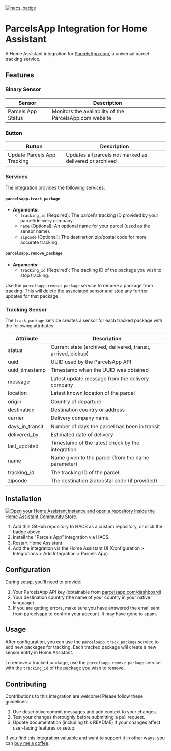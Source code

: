 [![hacs_badge](https://img.shields.io/badge/HACS-Custom-41BDF5.svg?style=for-the-badge)](https://github.com/hacs/integration)

# ParcelsApp Integration for Home Assistant

A Home Assistant integration for [ParcelsApp.com](https://parcelsapp.com/), a universal parcel tracking service.

## Features

### Binary Sensor

| Sensor             | Description                                             |
| ------------------ | ------------------------------------------------------- |
| Parcels App Status | Monitors the availability of the ParcelsApp.com website |

### Button

| Button                      | Description                                                    |
| --------------------------- | -------------------------------------------------------------- |
| Update Parcels App Tracking | Updates all parcels not marked as delivered or archived        |

### Services

The integration provides the following services:

#### `parcelsapp.track_package`

- **Arguments:**
  - `tracking_id` (Required): The parcel's tracking ID provided by your parcel/delivery company.
  - `name` (Optional): An optional name for your parcel (used as the sensor name).
  - `zipcode` (Optional): The destination zip/postal code for more accurate tracking.

#### `parcelsapp.remove_package`

- **Arguments:**
  - `tracking_id` (Required): The tracking ID of the package you wish to stop tracking.

Use the `parcelsapp.remove_package` service to remove a package from tracking. This will delete the associated sensor and stop any further updates for that package.

### Tracking Sensor

The `track_package` service creates a sensor for each tracked package with the following attributes:

| Attribute       | Description                                                        |
| --------------- | ------------------------------------------------------------------ |
| status          |	Current state (archived, delivered, transit, arrived, pickup)      |
| uuid            |	UUID used by the ParcelsApp API                                    |
| uuid_timestamp  |	Timestamp when the UUID was obtained                               |
| message         |	Latest update message from the delivery company                    |
| location        |	Latest known location of the parcel                                |
| origin          |	Country of departure                                               |
| destination     |	Destination country or address                                     |
| carrier         |	Delivery company name                                              |
| days_in_transit |	Number of days the parcel has been in transit                      |
| delivered_by    |	Estimated date of delivery                                         |
| last_updated    |	Timestamp of the latest check by the integration                   |
| name            |	Name given to the parcel (from the name parameter)                 |
| tracking_id     |	The tracking ID of the parcel                                      |
| zipcode         |	The destination zip/postal code (if provided)                      |

## Installation

[![Open your Home Assistant instance and open a repository inside the Home Assistant Community Store.](https://my.home-assistant.io/badges/hacs_repository.svg)](https://my.home-assistant.io/redirect/hacs_repository/?owner=storm1er&repository=ha_integration_parcelsapp&category=Integration)

1. Add this GitHub repository to HACS as a custom repository, or click the badge above.
2. Install the "Parcels App" integration via HACS.
3. Restart Home Assistant.
4. Add the integration via the Home Assistant UI (Configuration > Integrations > Add Integration > Parcels App).

## Configuration

During setup, you'll need to provide:

1. Your ParcelsApp API key (obtainable from [parcelsapp.com/dashboard](https://parcelsapp.com/dashboard))
2. Your destination country (the name of your country in your native language)
3. If you are getting errors, make sure you have answered the email sent from parcelsapp to confirm your account. It may have gone to spam.

## Usage

After configuration, you can use the `parcelsapp.track_package` service to add new packages for tracking. Each tracked package will create a new sensor entity in Home Assistant.

To remove a tracked package, use the `parcelsapp.remove_package` service with the `tracking_id` of the package you wish to remove.

## Contributing

Contributions to this integration are welcome! Please follow these guidelines:

1. Use descriptive commit messages and add context to your changes.
2. Test your changes thoroughly before submitting a pull request.
3. Update documentation (including this README) if your changes affect user-facing features or setup.

If you find this integration valuable and want to support it in other ways, you can [buy me a coffee](https://www.paypal.com/paypalme/quentindecaunes).
